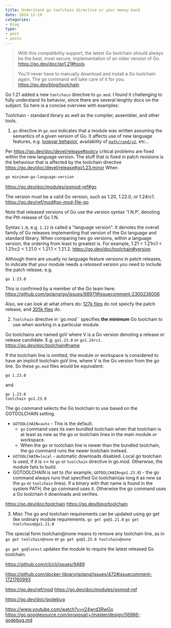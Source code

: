 ```yaml
---
title: Understand go toolchain directive or your money back
date: 2024-12-19
categories:
- blog
type:
- post
- posts
---
```

> With this compatibility support, the latest Go toolchain should always be the best, most secure, implementation of an older version of Go.
<https://go.dev/doc/go1.21#tools>

> You’ll never have to manually download and install a Go toolchain again. The go command will take care of it for you.
<https://go.dev/blog/toolchain>

Go 1.21 added a new `toolchain` directive to `go.mod`. I found it challenging to fully understand its behavior, since there are several lenghty docs on the subject.
So here is a concise overview with examples:

Toolchain - standard library as well as the compiler, assembler, and other tools.

1. `go` directive in `go.mod` indicates that a module was written assuming the semantics of a given version of Go.
It affects use of new language features, e.g. [loopvar behavior](https://go.dev/blog/go1.22#language-changes),
availability of [`math/rand/v2`](https://go.dev/blog/go1.22#standard-library-additions), etc...

Per https://go.dev/doc/devel/release#policy critical problems are fixed within the new language version.
The stuff that is fixed in patch revisions is the behaviour that is affected by the toolchain directive
<https://go.dev/doc/devel/release#go1.23.minor>
When 

```go.mod
go minimum-go-language-version
```

<https://go.dev/doc/modules/gomod-ref#go>

The version must be a valid Go version, such as 1.20, 1.22.0, or 1.24rc1.
<https://go.dev/ref/mod#go-mod-file-go>

Note that released versions of Go use the version syntax ‘1.N.P’, denoting the Pth release of Go 1.N.

Syntax `1.N`, e.g. `1.22` is called a "language version". It denotes the overall family of Go releases implementing that version of the Go language and standard library.
When comparing two go versions, within a language version, the ordering from least to greatest is.
For example, 1.21 < 1.21rc1 < 1.21rc2 < 1.21.0 < 1.21.1 < 1.21.2.
<https://go.dev/doc/toolchain#version>

Although there are usually no language feature versions in patch releases,
to indicate that your module needs a _released_ version you need to include the patch release, e.g.

```
go 1.23.0
```

This is confirmed by a member of the Go team here: <https://github.com/golang/go/issues/68971#issuecomment-2300236006>

Also, we can look at what others do:
[127k files](https://github.com/search?q=%28%2Fgo+1.2%5B1-9%5D%24%2F%29+path%3A**%2Fgo.mod++NOT+is%3Aarchived&type=code&ref=advsearch) do not speicfy the patch release,
and [305k files](https://github.com/search?q=%28%2Fgo+1%5C.2%5B1-9%5D%5C.%5B0-9%5D%2B%24%2F%29+path%3A**%2Fgo.mod++NOT+is%3Aarchived&type=code&ref=advsearch) do.

2. `Toolchain` directive in `go.mod`` specifies **the minimum** Go toolchain to use when working in a particular module.

Go toolchains are named goV where V is a Go version denoting a release or release candidate.
E.g. `go1.23.0` or `go1.24rc1`.
<https://go.dev/doc/toolchain#name>

 If the toolchain line is omitted, the module or workspace is considered to have an implicit toolchain goV line, where V is the Go version from the go line.
So these `go.mod` files would be equivalent:

```
go 1.23.0
```

and

```
go 1.23.0
toolchain go1.23.0
```

The go command selects the Go toolchain to use based on the GOTOOLCHAIN setting.

* `GOTOOLCHAIN=auto` - This is the default.
  * `go` command uses its own bundled toolchain when that toolchain is at least as new as the go or toolchain lines in the main module or workspace.
  * When the go or toolchain line is newer than the bundled toolchain, the go command runs the newer toolchain instead.
* `GOTOOLCHAIN=local` - automatic downloads disabled. Local go toolchain is used, if it is >= to `go` or `toolchain` directive in go.mod. Otherwise, the module fails to build.
* GOTOOLCHAIN is set to <name> (for example, `GOTOOLCHAIN=go1.23.0`) - the go command always runs that specified Go toolchain(as long it as new sa the `go` or `toolchain` lines). If a binary with that name is found in the system PATH, the go command uses it. Otherwise the go command uses a Go toolchain it downloads and verifies.

<https://go.dev/doc/toolchain>
<https://go.dev/blog/toolchain>

3. Misc
The go and toolchain requirements can be updated using go get like ordinary module requirements.
`go get go@1.21.0`
`go get toolchain@go1.21.0`

The special form toolchain@none means to remove any toolchain line, as in
`go get toolchain@none`
or
`go get go@1.25.0 toolchain@none`

`go get go@latest` updates the module to require the latest released Go toolchain.

<https://github.com/cli/cli/issues/9489>

<https://github.com/docker-library/golang/issues/472#issuecomment-1721760993>

<https://go.dev/ref/mod>
<https://go.dev/doc/modules/gomod-ref>

<https://go.dev/doc/godebug>

<https://www.youtube.com/watch?v=v24wrd3RwGo>
<https://go.googlesource.com/proposal/+/master/design/56986-godebug.md>
